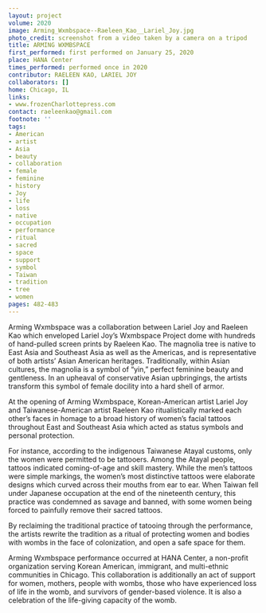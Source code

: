 ```yaml
---
layout: project
volume: 2020
image: Arming_Wxmbspace--Raeleen_Kao__Lariel_Joy.jpg
photo_credit: screenshot from a video taken by a camera on a tripod
title: ARMING WXMBSPACE
first_performed: first performed on January 25, 2020
place: HANA Center
times_performed: performed once in 2020
contributor: RAELEEN KAO, LARIEL JOY
collaborators: []
home: Chicago, IL
links:
- www.frozenCharlottepress.com
contact: raeleenkao@gmail.com
footnote: ''
tags:
- American
- artist
- Asia
- beauty
- collaboration
- female
- feminine
- history
- Joy
- life
- loss
- native
- occupation
- performance
- ritual
- sacred
- space
- support
- symbol
- Taiwan
- tradition
- tree
- women
pages: 482-483
---
```



Arming Wxmbspace was a collaboration between Lariel Joy and Raeleen Kao which enveloped Lariel Joy’s Wxmbspace Project dome with hundreds of hand-pulled screen prints by Raeleen Kao. The magnolia tree is native to East Asia and Southeast Asia as well as the Americas, and is representative of both artists’ Asian American heritages. Traditionally, within Asian cultures, the magnolia is a symbol of “yin,” perfect feminine beauty and gentleness. In an upheaval of conservative Asian upbringings, the artists transform this symbol of female docility into a hard shell of armor.

At the opening of Arming Wxmbspace, Korean-American artist Lariel Joy and Taiwanese-American artist Raeleen Kao ritualistically marked each other’s faces in homage to a broad history of women’s facial tattoos throughout East and Southeast Asia which acted as status symbols and personal protection.

For instance, according to the indigenous Taiwanese Atayal customs, only the women were permitted to be tattooers. Among the Atayal people, tattoos indicated coming-of-age and skill mastery. While the men’s tattoos were simple markings, the women’s most distinctive tattoos were elaborate designs which curved across their mouths from ear to ear. When Taiwan fell under Japanese occupation at the end of the nineteenth century, this practice was condemned as savage and banned, with some women being forced to painfully remove their sacred tattoos.

By reclaiming the traditional practice of tatooing through the performance, the artists rewrite the tradition as a ritual of protecting women and bodies with wombs in the face of colonization, and open a safe space for them.

Arming Wxmbspace performance occurred at HANA Center, a non-profit organization serving Korean American, immigrant, and multi-ethnic communities in Chicago. This collaboration is additionally an act of support for women, mothers, people with wombs, those who have experienced loss of life in the womb, and survivors of gender-based violence. It is also a celebration of the life-giving capacity of the womb.
